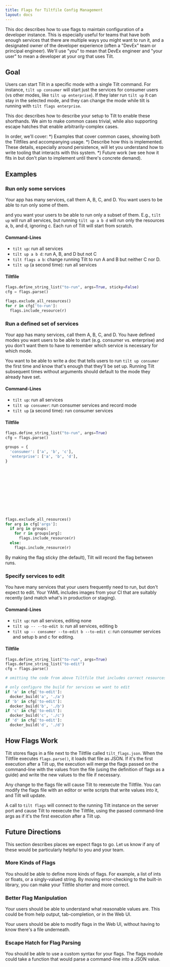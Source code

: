 ```yaml
---
title: Flags for Tiltfile Config Management
layout: docs
---
```



This doc describes how to use flags to maintain configuration of a developer instance. This is especially useful for teams that have both enough services that there are multiple ways you might want to run it, and a designated owner of the developer experience (often a "DevEx" team or principal engineer). We'll use "you" to mean that DevEx engineer and "your user" to mean a developer at your org that uses Tilt.

## Goal
Users can start Tilt in a specific mode with a single Tilt command. For instance, `tilt up consumer` will start just the services for consumer users (vs other modes, like `tilt up enterprise`). If they later run `tilt up` it can stay in the selected mode, and they can change the mode while tilt is running with `tilt flags enterprise`.

This doc describes how to describe your setup to Tilt to enable these shorthands. We aim to make common cases trivial, while also supporting escape hatches that enable arbitrarily-complex cases.

In order, we'll cover:
*) Examples that cover common cases, showing both the Tiltfiles and accompanying usage.
*) Describe how this is implemented. These details, especially around persistence, will let you understand how to write tooling that interacts with this system.
*) Future work (we see how it fits in but don't plan to implement until there's concrete demand).

## Examples

### Run only some services
Your app has many services, call them A, B, C, and D. You want users to be able to run only some of them.

and you want your users to be able to run only a subset of them. E.g., `tilt up` will run all services, but running `tilt up a b d` will run only the resources a, b, and d, ignoring c. Each run of Tilt will start from scratch.
#### Command-Lines
* `tilt up`: run all services
* `tilt up a b d`: run A, B, and D but not C
* `tilt flags a b`: change running Tilt to run A and B but neither C nor D.
* `tilt up` (a second time): run all services

#### Tiltfile
```python
flags.define_string_list("to-run", args=True, sticky=False)
cfg = flags.parse()

flags.exclude_all_resources()
for r in cfg['to-run']:
  flags.include_resource(r)
```

### Run a defined set of services
Your app has many services, call them A, B, C, and D. You have defined modes you want users to be able to start (e.g. consumer vs. enterprise) and you don't want them to have to remember which service is necessary for which mode.

You want to be able to write a doc that tells users to run `tilt up consumer` the first time and know that's enough that they'll be set up. Running Tilt subsequent times without arguments should default to the mode they already have set.

#### Command-Lines
* `tilt up`: run all services
* `tilt up consumer`: run consumer services and record mode
* `tilt up` (a second time): run consumer services

#### Tiltfile
```python
flags.define_string_list("to-run", args=True)
cfg = flags.parse()

groups = {
  'consumer': ['a', 'b', 'c'],
  'enterprise': ['a', 'b', 'd'],
}












flags.exclude_all_resources()
for arg in cfg['args']:
  if arg in groups:
    for r in groups[arg]:
      flags.include_resource(r)
  else:
    flags.include_resource(r)
```

By making the flag sticky (the default), Tilt will record the flag between runs.


### Specify services to edit
You have many services that your users frequently need to run, but don't expect to edit. Your YAML includes images from your CI that are suitably recently (and match what's in production or staging).

#### Command-Lines
* `tilt up`: run all services, editing none
* `tilt up -- --to-edit b`: run all services, editing b
* `tilt up -- consumer --to-edit b --to-edit c`: run consumer services and setup b and c for editing.

#### Tiltfile
```python
flags.define_string_list("to-run", args=True)
flags.define_string_list("to-edit")
cfg = flags.parse()

# omitting the code from above Tiltfile that includes correct resources

# only configure the build for services we want to edit
if 'a' in cfg['to-edit']:
  docker_build('a', './a')
if 'b' in cfg['to-edit']:
  docker_build('b', './b')
if 'c' in cfg['to-edit']:
  docker_build('c', './c')
if 'd' in cfg['to-edit']:
  docker_build('d', './d')
```

## How Flags Work
Tilt stores flags in a file next to the Tiltfile called `tilt_flags.json`. When the Tiltfile executes `flags.parse()`, it loads that file as JSON. If it's the first execution after a Tilt up, the execution will merge the flags passed on the command-line with the values from the file (using the definition of flags as a guide) and write the new values to the file if necessary.

Any change to the flags file will cause Tilt to reexecute the Tiltfile. You can modify the flags file with an editor or write scripts that write values into it, and Tilt will update.

A call to `tilt flags` will connect to the running Tilt instance on the server port and cause Tilt to reexecute the Tiltfile, using the passed command-line args as if it's the first execution after a Tilt up.

## Future Directions
This section describes places we expect flags to go. Let us know if any of these would be particularly helpful to you and your team.

### More Kinds of Flags
You should be able to define more kinds of flags. For example, a list of ints or floats, or a singly-valued string. By moving error-checking to the built-in library, you can make your Tiltfile shorter and more correct.

### Better Flag Manipulation
Your users should be able to understand what reasonable values are. This could be from help output, tab-completion, or in the Web UI.

Your users should be able to modify flags in the Web UI, without having to know there's a file underneath.

### Escape Hatch for Flag Parsing
You should be able to use a custom syntax for your flags. The flags module could take a function that would parse a command-line into a JSON value.